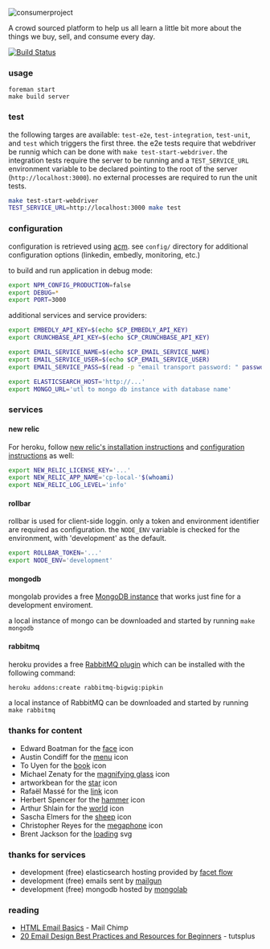 ![consumerproject](http://i.imgur.com/iLlaWxJ.png)

A crowd sourced platform to help us all learn a little bit more about the
things we buy, sell, and consume every day.

[![Build Status](https://travis-ci.org/consumr-project/cp.svg)](https://travis-ci.org/consumr-project/cp)

### usage

```
foreman start
make build server
```

### test

the following targes are available: `test-e2e`, `test-integration`,
`test-unit`, and `test` which triggers the first three.  the e2e tests require
that webdriver be runnig which can be done with `make test-start-webdriver`.
the integration tests require the server to be running and a `TEST_SERVICE_URL`
environment variable to be declared pointing to the root of the server
(`http://localhost:3000`). no external processes are required to run the unit
tests.

```bash
make test-start-webdriver
TEST_SERVICE_URL=http://localhost:3000 make test
```

### configuration

configuration is retrieved using [acm](https://www.npmjs.com/package/acm). see
`config/` directory for additional configuration options (linkedin, embedly,
monitoring, etc.)

to build and run application in debug mode:

```bash
export NPM_CONFIG_PRODUCTION=false
export DEBUG=*
export PORT=3000
```

additional services and service providers:

```bash
export EMBEDLY_API_KEY=$(echo $CP_EMBEDLY_API_KEY)
export CRUNCHBASE_API_KEY=$(echo $CP_CRUNCHBASE_API_KEY)
```

```bash
export EMAIL_SERVICE_NAME=$(echo $CP_EMAIL_SERVICE_NAME)
export EMAIL_SERVICE_USER=$(echo $CP_EMAIL_SERVICE_USER)
export EMAIL_SERVICE_PASS=$(read -p "email transport password: " password; echo $password)
```

```bash
export ELASTICSEARCH_HOST='http://...'
export MONGO_URL='utl to mongo db instance with database name'
```

### services

#### new relic

For heroku, follow
[new relic's installation instructions](https://elements.heroku.com/addons/newrelic#wayne)
and [configuration instructions](https://docs.newrelic.com/docs/agents/nodejs-agent/installation-configuration/nodejs-agent-configuration#environment-variable-overrides)
as well:

```bash
export NEW_RELIC_LICENSE_KEY='...'
export NEW_RELIC_APP_NAME='cp-local-'$(whoami)
export NEW_RELIC_LOG_LEVEL='info'
```

#### rollbar

rollbar is used for client-side loggin. only a token and environment identifier
are required as configuration. the `NODE_ENV` variable is checked for the
environment, with 'development' as the default.

```bash
export ROLLBAR_TOKEN='...'
export NODE_ENV='development'
```
#### mongodb

mongolab provides a free [MongoDB instance](https://mongolab.com/) that works
just fine for a development enviroment.

a local instance of mongo can be downloaded and started by running `make mongodb`

#### rabbitmq

heroku provides a free [RabbitMQ
plugin](https://elements.heroku.com/addons/rabbitmq-bigwig) which can be
installed with the following command:

```bash
heroku addons:create rabbitmq-bigwig:pipkin
```

a local instance of RabbitMQ can be downloaded and started by running `make rabbitmq`

### thanks for content

* Edward Boatman for the [face](https://thenounproject.com/search/?q=face&i=67226) icon
* Austin Condiff for the [menu](https://thenounproject.com/search/?q=hamburger&i=70916) icon
* To Uyen for the [book](https://thenounproject.com/search/?q=book&i=249760) icon
* Michael Zenaty for the [magnifying glass](https://thenounproject.com/search/?q=search&i=21796) icon
* artworkbean for the [star](https://thenounproject.com/search/?q=star&i=101463) icon
* Rafaël Massé for the [link](https://thenounproject.com/search/?q=link&i=49479) icon
* Herbert Spencer for the [hammer](https://thenounproject.com/search/?q=hammer&i=333481) icon
* Arthur Shlain for the [world](https://thenounproject.com/search/?q=world&i=292103) icon
* Sascha Elmers for the [sheep](https://thenounproject.com/search/?q=sheep&i=99202) icon
* Christopher Reyes for the [megaphone](https://thenounproject.com/search/?q=megaphone&i=11770) icon
* Brent Jackson for the [loading](http://jxnblk.com/loading/) svg

### thanks for services

* development (free) elasticsearch hosting provided by [facet flow](https://facetflow.com/)
* development (free) emails sent by [mailgun](http://www.mailgun.com/)
* development (free) mongodb hosted by [mongolab](https://mongolab.com/)

### reading

* [HTML Email Basics](http://templates.mailchimp.com/getting-started/html-email-basics/) - Mail Chimp
* [20 Email Design Best Practices and Resources for Beginners](http://code.tutsplus.com/tutorials/20-email-design-best-practices-and-resources-for-beginners--net-7309) - tutsplus
